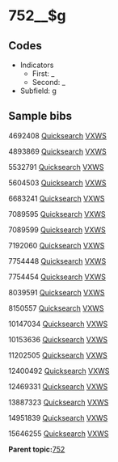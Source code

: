 # 752\_\_$g

## Codes

-   Indicators
    -   First: \_
    -   Second: \_
-   Subfield: g

## Sample bibs

4692408 [Quicksearch](https://search.library.yale.edu/catalog/4692408) [VXWS](http://prodorbis.library.yale.edu:7014/vxws/GetHoldingsService?bibId=4692408)

4893869 [Quicksearch](https://search.library.yale.edu/catalog/4893869) [VXWS](http://prodorbis.library.yale.edu:7014/vxws/GetHoldingsService?bibId=4893869)

5532791 [Quicksearch](https://search.library.yale.edu/catalog/5532791) [VXWS](http://prodorbis.library.yale.edu:7014/vxws/GetHoldingsService?bibId=5532791)

5604503 [Quicksearch](https://search.library.yale.edu/catalog/5604503) [VXWS](http://prodorbis.library.yale.edu:7014/vxws/GetHoldingsService?bibId=5604503)

6683241 [Quicksearch](https://search.library.yale.edu/catalog/6683241) [VXWS](http://prodorbis.library.yale.edu:7014/vxws/GetHoldingsService?bibId=6683241)

7089595 [Quicksearch](https://search.library.yale.edu/catalog/7089595) [VXWS](http://prodorbis.library.yale.edu:7014/vxws/GetHoldingsService?bibId=7089595)

7089599 [Quicksearch](https://search.library.yale.edu/catalog/7089599) [VXWS](http://prodorbis.library.yale.edu:7014/vxws/GetHoldingsService?bibId=7089599)

7192060 [Quicksearch](https://search.library.yale.edu/catalog/7192060) [VXWS](http://prodorbis.library.yale.edu:7014/vxws/GetHoldingsService?bibId=7192060)

7754448 [Quicksearch](https://search.library.yale.edu/catalog/7754448) [VXWS](http://prodorbis.library.yale.edu:7014/vxws/GetHoldingsService?bibId=7754448)

7754454 [Quicksearch](https://search.library.yale.edu/catalog/7754454) [VXWS](http://prodorbis.library.yale.edu:7014/vxws/GetHoldingsService?bibId=7754454)

8039591 [Quicksearch](https://search.library.yale.edu/catalog/8039591) [VXWS](http://prodorbis.library.yale.edu:7014/vxws/GetHoldingsService?bibId=8039591)

8150557 [Quicksearch](https://search.library.yale.edu/catalog/8150557) [VXWS](http://prodorbis.library.yale.edu:7014/vxws/GetHoldingsService?bibId=8150557)

10147034 [Quicksearch](https://search.library.yale.edu/catalog/10147034) [VXWS](http://prodorbis.library.yale.edu:7014/vxws/GetHoldingsService?bibId=10147034)

10153636 [Quicksearch](https://search.library.yale.edu/catalog/10153636) [VXWS](http://prodorbis.library.yale.edu:7014/vxws/GetHoldingsService?bibId=10153636)

11202505 [Quicksearch](https://search.library.yale.edu/catalog/11202505) [VXWS](http://prodorbis.library.yale.edu:7014/vxws/GetHoldingsService?bibId=11202505)

12400492 [Quicksearch](https://search.library.yale.edu/catalog/12400492) [VXWS](http://prodorbis.library.yale.edu:7014/vxws/GetHoldingsService?bibId=12400492)

12469331 [Quicksearch](https://search.library.yale.edu/catalog/12469331) [VXWS](http://prodorbis.library.yale.edu:7014/vxws/GetHoldingsService?bibId=12469331)

13887323 [Quicksearch](https://search.library.yale.edu/catalog/13887323) [VXWS](http://prodorbis.library.yale.edu:7014/vxws/GetHoldingsService?bibId=13887323)

14951839 [Quicksearch](https://search.library.yale.edu/catalog/14951839) [VXWS](http://prodorbis.library.yale.edu:7014/vxws/GetHoldingsService?bibId=14951839)

15646255 [Quicksearch](https://search.library.yale.edu/catalog/15646255) [VXWS](http://prodorbis.library.yale.edu:7014/vxws/GetHoldingsService?bibId=15646255)

**Parent topic:**[752](../../tags/752/752.md)

